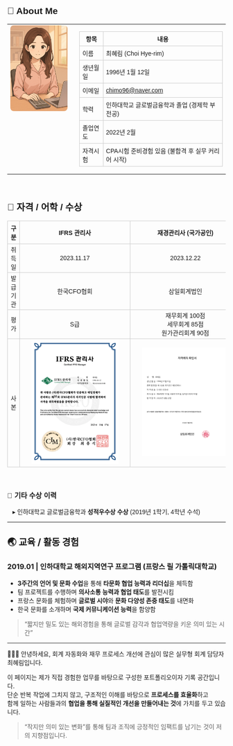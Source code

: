 <!-- 전체 영역을 통일하는 wrapper -->
<div style="max-width: 720px; margin: auto; font-family: sans-serif;">

<h2>👤 About Me</h2>

<table style="border-collapse: collapse;">
  <tr>
    <td style="padding-right: 20px; vertical-align: top;">
      <img src="https://raw.githubusercontent.com/Rina-96/portfolio-accountant/main/01_Profile/assets/profile_accounting.png"
           alt="프로필 이미지"
           style="max-width: 100%; height: auto; border-radius: 8px;"
           width="180">
    </td>
    <td>
      <table style="border-collapse: collapse; font-size: 14px;">
        <tr><th style="border: 1px solid #ccc; padding: 6px;">항목</th><th style="border: 1px solid #ccc; padding: 6px;">내용</th></tr>
        <tr><td style="border: 1px solid #ccc; padding: 6px;">이름</td><td style="border: 1px solid #ccc; padding: 6px;">최혜림 (Choi Hye-rim)</td></tr>
        <tr><td style="border: 1px solid #ccc; padding: 6px;">생년월일</td><td style="border: 1px solid #ccc; padding: 6px;">1996년 1월 12일</td></tr>
        <tr><td style="border: 1px solid #ccc; padding: 6px;">이메일</td><td style="border: 1px solid #ccc; padding: 6px;"><a href="mailto:chimo96@naver.com">chimo96@naver.com</a></td></tr>
        <tr><td style="border: 1px solid #ccc; padding: 6px;">학력</td><td style="border: 1px solid #ccc; padding: 6px;">인하대학교 글로벌금융학과 졸업 (경제학 부전공)</td></tr>
        <tr><td style="border: 1px solid #ccc; padding: 6px;">졸업연도</td><td style="border: 1px solid #ccc; padding: 6px;">2022년 2월</td></tr>
        <tr><td style="border: 1px solid #ccc; padding: 6px;">자격시험</td><td style="border: 1px solid #ccc; padding: 6px;">CPA시험 준비경험 있음 (불합격 후 실무 커리어 시작)</td></tr>
      </table>
    </td>
  </tr>
</table>

<br/>

<h2>📄 자격 / 어학 / 수상</h2>

<table style="border-collapse: collapse; width: 100%; font-size: 14px; text-align: center;">
  <thead>
    <tr>
      <th style="border: 1px solid #ccc; padding: 6px;">구분</th>
      <th style="border: 1px solid #ccc; padding: 6px; min-width: 220px;">IFRS 관리사</th>
      <th style="border: 1px solid #ccc; padding: 6px; min-width: 220px;">재경관리사 (국가공인)</th>
    </tr>
  </thead>
  <tbody>
    <tr>
      <td style="border: 1px solid #ccc;">취득일</td>
      <td style="border: 1px solid #ccc;">2023.11.17</td>
      <td style="border: 1px solid #ccc;">2023.12.22</td>
    </tr>
    <tr>
      <td style="border: 1px solid #ccc;">발급기관</td>
      <td style="border: 1px solid #ccc;">한국CFO협회</td>
      <td style="border: 1px solid #ccc;">삼일회계법인</td>
    </tr>
    <tr>
      <td style="border: 1px solid #ccc;">평가</td>
      <td style="border: 1px solid #ccc;">S급</td>
      <td style="border: 1px solid #ccc;">
        재무회계 100점<br>
        세무회계 85점<br>
        원가관리회계 90점
      </td>
    </tr>
    <tr>
  <td style="border: 1px solid #ccc;">사본</td>
  <td style="border: 1px solid #ccc; min-width: 240px;">
    <img src="./assets/cert_ifrs.png" width="200">
  </td>
  <td style="border: 1px solid #ccc; min-width: 240px;">
    <img src="./assets/cert_finance.png" width="200">
  </td>
</tr>
</tbody>
</table>


<br/>

<h3 style="text-align: left; font-size: 16px;">📌 기타 수상 이력</h3>

<div style="padding-left: 12px; font-size: 14px;">
  ▸ 인하대학교 글로벌금융학과 <strong>성적우수상 수상</strong> (2019년 1학기, 4학년 수석)
</div>

</div>

  

---
## 🌏 교육 / 활동 경험

### **2019.01 | 인하대학교 해외지역연구 프로그램 (프랑스 릴 가톨릭대학교)**

- **3주간의 언어 및 문화 수업**을 통해 **타문화 협업 능력과 리더십**을 체득함  
- 팀 프로젝트를 수행하며 **의사소통 능력과 협업 태도**를 발전시킴  
- 프랑스 문화를 체험하며 **글로벌 시야**와 **문화 다양성 존중 태도**를 내면화  
- 한국 문화를 소개하며 **국제 커뮤니케이션 능력**을 함양함

> “짧지만 밀도 있는 해외경험을 통해 글로벌 감각과 협업역량을 키운 의미 있는 시간”

---

👩🏻‍💻 안녕하세요, 회계 자동화와 재무 프로세스 개선에 관심이 많은 실무형 회계 담당자 최혜림입니다.

이 페이지는 제가 직접 경험한 업무를 바탕으로 구성한 포트폴리오이자 기록 공간입니다.  
단순 반복 작업에 그치지 않고, 구조적인 이해를 바탕으로 **프로세스를 효율화**하고  
함께 일하는 사람들과의 **협업을 통해 실질적인 개선을 만들어내는 것**에 가치를 두고 있습니다.

> “작지만 의미 있는 변화”를 통해 팀과 조직에 긍정적인 임팩트를 남기는 것이 저의 지향점입니다.

